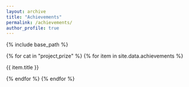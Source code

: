 ```yaml
---
layout: archive
title: "Achievements"
permalink: /achievements/
author_profile: true
---
```


{% include base_path %}

{% for cat in "project,prize" %}
{% for item in site.data.achievements %}
  <p>{{ item.title }}</p>
{% endfor %}
{% endfor %}
